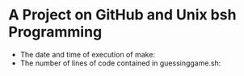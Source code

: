 # A Project on GitHub and Unix bsh Programming
		
- The date and time of execution of make:
- The number of lines of code contained in guessinggame.sh:
